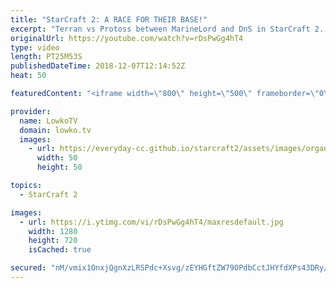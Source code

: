 ```yaml
---
title: "StarCraft 2: A RACE FOR THEIR BASE!"
excerpt: "Terran vs Protoss between MarineLord and DnS in StarCraft 2. Subscribe for more videos: http://lowko.tv/youtube Epic Zerg vs Zerg match: https://goo.gl/E9r57B  While this game starts off as a normal match, soon we transition towards a very interesting base race, where both players decide to try and kill"
originalUrl: https://youtube.com/watch?v=rDsPwGg4hT4
type: video
length: PT25M53S
publishedDateTime: 2018-12-07T12:14:52Z
heat: 50

featuredContent: "<iframe width=\"800\" height=\"500\" frameborder=\"0\" src=\"https://www.youtube.com/embed/rDsPwGg4hT4\" allow=\"accelerometer; autoplay; encrypted-media; gyroscope; picture-in-picture\" allowfullscreen></iframe>"

provider:
  name: LowkoTV
  domain: lowko.tv
  images:
    - url: https://everyday-cc.github.io/starcraft2/assets/images/organizations/lowko.tv-50x50.jpg
      width: 50
      height: 50

topics:
  - StarCraft 2

images:
  - url: https://i.ytimg.com/vi/rDsPwGg4hT4/maxresdefault.jpg
    width: 1280
    height: 720
    isCached: true

secured: "nM/vmix1OnxjQgnXzLRSPdc+Xsvg/zEYHGftZW79OPdbCctJHYfdXPs43DRy/ERVkEYGB9BYw4B8jX/QvKj6AwaS+M663gnLUbj6KxsTQxpmFeQOD/rZ5HGk4kbRkuTikchZ2rMUb8sKuF1Dv4/OYLxETZ1WiBj8GYIj9KybTESPn6R1ee+44AP0xoUrRxcH5RNOH0BnLwf/3kLCCVi51QeL27sZ39sNCoU3RZ9aW0UrhDxnJiNRkSOgBB5pe5leTKYVKIH7gU2bKGWuIQlK2psC2S5oMuEEatOYSytKtADEY1uaREvRudcBjk9BYaM3Qur5GB8+MeKQf+A0hEo1YkjGc2aV5Vr7cEaOf8bssd5z/lX/ZfY45YcX5MpZJOlx4eJ6eGQh1QMwmvNeel5fxx2PrLr0Vw/cLpbKHAvbhfM=;Dl0K/B4vAhWJQ8xvyzBVkQ=="
---
```


